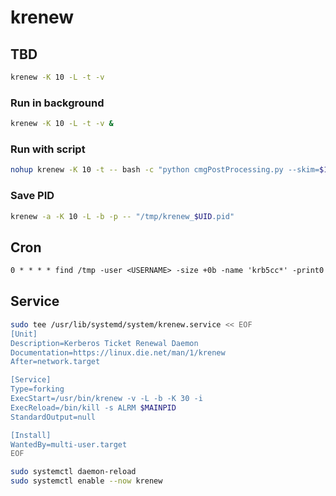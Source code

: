 # krenew

## TBD

```sh
krenew -K 10 -L -t -v
```

### Run in background

```sh
krenew -K 10 -L -t -v &
```

### Run with script

```sh
nohup krenew -K 10 -t -- bash -c "python cmgPostProcessing.py --skim=$1 $2 --samples=WW" &
```

### Save PID

```sh
krenew -a -K 10 -L -b -p -- "/tmp/krenew_$UID.pid"
```

## Cron

```txt
0 * * * * find /tmp -user <USERNAME> -size +0b -name 'krb5cc*' -print0 2>/dev/null | xargs -I'{}' -0 krenew -k '{}'
```

## Service

```sh
sudo tee /usr/lib/systemd/system/krenew.service << EOF
[Unit]
Description=Kerberos Ticket Renewal Daemon
Documentation=https://linux.die.net/man/1/krenew
After=network.target

[Service]
Type=forking
ExecStart=/usr/bin/krenew -v -L -b -K 30 -i
ExecReload=/bin/kill -s ALRM $MAINPID
StandardOutput=null

[Install]
WantedBy=multi-user.target
EOF
```

```sh
sudo systemctl daemon-reload
sudo systemctl enable --now krenew
```

